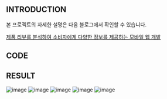 <h2> INTRODUCTION </h2>
   
본 프로젝트의 자세한 설명은 다음 블로그에서 확인할 수 있습니다.

[제품 리뷰를 분석하여 소비자에게 다양한 정보를 제공하는 모바일 웹 개발](https://geunuk.tistory.com/90?category=900414)

<h2> CODE </h2>

<h2> RESULT </h2>

![image](https://user-images.githubusercontent.com/74355042/157233049-43702590-60c5-46b1-868f-c4ab0e790d10.png)
![image](https://user-images.githubusercontent.com/74355042/157233070-87f0c883-7b5d-4dc9-868c-6ced21789bd0.png)
![image](https://user-images.githubusercontent.com/74355042/157233084-36280802-2e79-455f-b6a6-3f4442fc0b6d.png)
![image](https://user-images.githubusercontent.com/74355042/157233095-4fcbc15d-4e71-4084-9f3f-21df392072de.png)
![image](https://user-images.githubusercontent.com/74355042/157233106-5ebd828c-0c7f-422f-8bf9-14647871da6c.png)


